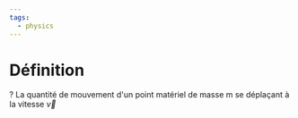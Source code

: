 ```yaml
---
tags:
  - physics
---
```



# Définition
?
La quantité de mouvement d'un point matériel de masse m se déplaçant à la vitesse $\vec{v}$ 